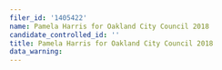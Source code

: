 ```yaml
---
filer_id: '1405422'
name: Pamela Harris for Oakland City Council 2018
candidate_controlled_id: ''
title: Pamela Harris for Oakland City Council 2018
data_warning: 
---
```

